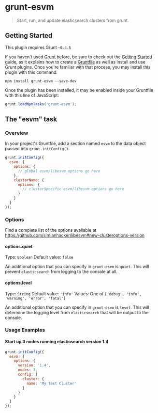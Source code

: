 # grunt-esvm

> Start, run, and update elasticsearch clusters from grunt.

## Getting Started
This plugin requires Grunt `~0.4.5`

If you haven't used [Grunt](http://gruntjs.com/) before, be sure to check out the [Getting Started](http://gruntjs.com/getting-started) guide, as it explains how to create a [Gruntfile](http://gruntjs.com/sample-gruntfile) as well as install and use Grunt plugins. Once you're familiar with that process, you may install this plugin with this command:

```shell
npm install grunt-esvm --save-dev
```

Once the plugin has been installed, it may be enabled inside your Gruntfile with this line of JavaScript:

```js
grunt.loadNpmTasks('grunt-esvm');
```

## The "esvm" task

### Overview
In your project's Gruntfile, add a section named `esvm` to the data object passed into `grunt.initConfig()`.

```js
grunt.initConfig({
  esvm: {
    options: {
      // global esvm/libesvm options go here
    },
    clusterName: {
      options: {
        // clusterSpecific esvm/libesvm options go here
      }
    }
  }
});
```

### Options

Find a complete list of the options available at https://github.com/simianhacker/libesvm#new-clusteroptions-version

#### options.quiet
Type: `Boolean`
Default value: `false`

An additional option that you can specify in `grunt-esvm` is `quiet`. This will prevent `elasticsearch` from logging to the console at all.

#### options.level
Type: `String`
Default value: `'info'`
Values: One of `['debug', 'info', 'warning', 'error', 'fatal']`

An additional option that you can specify in `grunt-esvm` is `level`. This will determine the logging level from `elasticsearch` that will be output to the console.

### Usage Examples

#### Start up 3 nodes running elasticsearch version 1.4

```js
grunt.initConfig({
  esvm: {
    options: {
      version: '1.4',
      nodes: 3,
      config: {
        cluster: {
          name: 'My Test Cluster'
        }
      }
    }
  }
});
```
